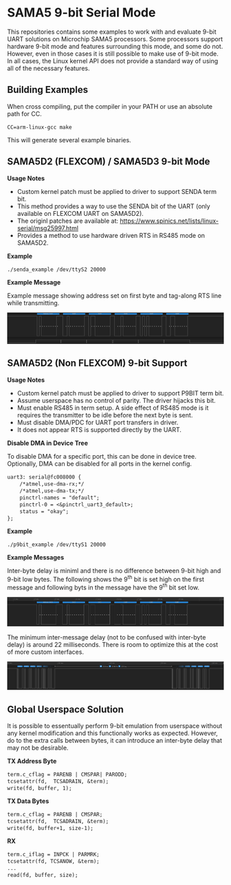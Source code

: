 # SAMA5 9-bit Serial Mode

This repositories contains some examples to work with and evaluate 9-bit UART
solutions on Microchip SAMA5 processors.  Some processors support hardware 9-bit
mode and features surrounding this mode, and some do not.  However, even in
those cases it is still possible to make use of 9-bit mode.  In all cases, the
Linux kernel API does not provide a standard way of using all of the necessary
features.

## Building Examples

When cross compiling, put the compiler in your PATH or use an absolute path for
CC.

    CC=arm-linux-gcc make

This will generate several example binaries.


## SAMA5D2 (FLEXCOM) / SAMA5D3 9-bit Mode

**Usage Notes**

* Custom kernel patch must be applied to driver to support SENDA term bit.
* This method provides a way to use the SENDA bit of the UART (only available on
  FLEXCOM UART on SAMA5D2).
* The originl patches are available at:
  <https://www.spinics.net/lists/linux-serial/msg25997.html>
* Provides a method to use hardware driven RTS in RS485 mode on SAMA5D2.

**Example**

    ./senda_example /dev/ttyS2 20000

**Example Message**

Example message showing address set on first byte and tag-along RTS line while
transmitting.

![senda_message_w_rts](doc/senda_message_w_rts.png)


## SAMA5D2 (Non FLEXCOM) 9-bit Support

**Usage Notes**

* Custom kernel patch must be applied to driver to support P9BIT term bit.
* Assume userspace has no control of parity.  The driver hijacks this bit.
* Must enable RS485 in term setup.  A side effect of RS485 mode is it requires
  the transmitter to be idle before the next byte is sent.
* Must disable DMA/PDC for UART port transfers in driver.
* It does not appear RTS is supported directly by the UART.

**Disable DMA in Device Tree**

To disable DMA for a specific port, this can be done in device tree.  Optionally,
DMA can be disabled for all ports in the kernel config.

    uart3: serial@fc008000 {
        /*atmel,use-dma-rx;*/
        /*atmel,use-dma-tx;*/
        pinctrl-names = "default";
        pinctrl-0 = <&pinctrl_uart3_default>;
        status = "okay";
    };

**Example**

    ./p9bit_example /dev/ttyS1 20000

**Example Messages**

Inter-byte delay is miniml and there is no difference between 9-bit high and
9-bit low bytes.  The following shows the 9<sup>th</sup> bit is set high on the first
message and following byts in the message have the 9<sup>th</sup> bit set low.

![message](doc/message.png)

The minimum inter-message delay (not to be confused with inter-byte delay) is
around 22 milliseconds.  There is room to optimize this at the cost of more
custom interfaces.

![inter_message_delay](doc/inter_message_delay.png)


## Global Userspace Solution

It is possible to essentually perform 9-bit emulation from userspace without any
kernel modification and this functionally works as expected.  However, do to the
extra calls between bytes, it can introduce an inter-byte delay that may not
be desirable.

**TX Address Byte**

    term.c_cflag = PARENB | CMSPAR| PARODD;
    tcsetattr(fd,  TCSADRAIN, &term);
    write(fd, buffer, 1);

**TX Data Bytes**

    term.c_cflag = PARENB | CMSPAR;
    tcsetattr(fd,  TCSADRAIN, &term);
    write(fd, buffer+1, size-1);

**RX**

    term.c_iflag = INPCK | PARMRK;
    tcsetattr(fd, TCSANOW, &term);
    ...
    read(fd, buffer, size);
